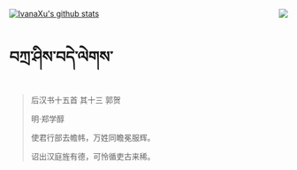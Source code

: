 [![IvanaXu's github stats](https://github-readme-stats.vercel.app/api?username=IvanaXu&show_icons=true&theme=vue-dark)](https://github.com/anuraghazra/github-readme-stats)
<img align="right" src="https://github-readme-stats.vercel.app/api/top-langs/?username=IvanaXu&langs_count=3&theme=graywhite" />
# བཀྲ་ཤིས་བདེ་ལེགས་
> 后汉书十五首 其十三 郭贺
>
> 明·郑学醇
>
> 使君行部去幨帏，万姓同瞻冕服辉。
> 
> 诏出汉庭旌有德，可怜循吏古来稀。